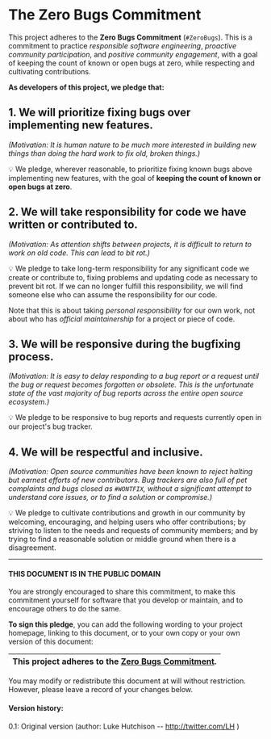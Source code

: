 
# The Zero Bugs Commitment

This project adheres to the **Zero Bugs Commitment** (`#ZeroBugs`).
This is a commitment to practice *responsible software engineering*,
*proactive community participation*, and *positive community engagement*,
with a goal of keeping the count of known or open bugs at zero, while
respecting and cultivating contributions.

**As developers of this project, we pledge that:**

## 1. We will prioritize fixing bugs over implementing new features.

*(Motivation: It is human nature to be much more interested in building new
things than doing the hard work to fix old, broken things.)*

💡 We pledge, wherever reasonable, to prioritize fixing known bugs above
implementing new features, with the goal of **keeping the count of known or
open bugs at zero**.


## 2. We will take responsibility for code we have written or contributed to.

*(Motivation: As attention shifts between projects, it is difficult to return
to work on old code. This can lead to bit rot.)*

💡 We pledge to take long-term responsibility for any significant code we
create or contribute to, fixing problems and updating code as necessary to
prevent bit rot. If we can no longer fulfill this responsibility, we will
find someone else who can assume the responsibility for our code.

Note that this is about taking *personal responsibility* for our own work, not
about who has *official maintainership* for a project or piece of code.

## 3. We will be responsive during the bugfixing process.

*(Motivation: It is easy to delay responding to a bug report or a request until
the bug or request becomes forgotten or obsolete. This is the unfortunate state
of the vast majority of bug reports across the entire open source ecosystem.)* 

💡 We pledge to be responsive to bug reports and requests currently open in our
project's bug tracker.

## 4. We will be respectful and inclusive.

*(Motivation: Open source communities have been known to reject halting but
earnest efforts of new contributors. Bug trackers are also full of pet
complaints and bugs closed as `#WONTFIX`, without a significant attempt to
understand core issues, or to find a solution or compromise.)*

💡 We pledge to cultivate contributions and growth in our community by
welcoming, encouraging, and helping users who offer contributions;
by striving to listen to the needs and requests of community members;
and by trying to find a reasonable solution or middle ground when there is
a disagreement.

---

#### THIS DOCUMENT IS IN THE PUBLIC DOMAIN

You are strongly encouraged to share this commitment, to make this commitment
yourself for software that you develop or maintain, and to encourage others to
do the same.

**To sign this pledge**, you can add the following wording to your project
homepage, linking to this document, or to your own copy or your own version of
this document:

| **This project adheres to the [Zero Bugs Commitment](https://github.com/classgraph/classgraph/blob/master/Zero-Bugs-Commitment.md).** |
|-----------------------------|

You may modify or redistribute this document at will without restriction.
However, please leave a record of your changes below.

#### Version history:

0.1: Original version (author: Luke Hutchison -- http://twitter.com/LH )
